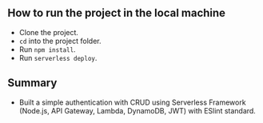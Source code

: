 ## How to run the project in the local machine

* Clone the project.
* `cd` into the project folder.
* Run `npm install`.
* Run `serverless deploy`.

## Summary

* Built a simple authentication with CRUD using Serverless Framework (Node.js, API Gateway, Lambda, DynamoDB, JWT) with ESlint standard.
